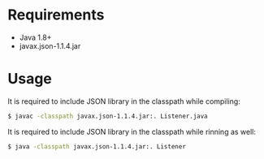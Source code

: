 # Requirements

- Java 1.8+
- javax.json-1.1.4.jar

# Usage

It is required to include JSON library in the classpath while compiling:
```bash
$ javac -classpath javax.json-1.1.4.jar:. Listener.java
```

It is required to include JSON library in the classpath while rinning as well:
```bash
$ java -classpath javax.json-1.1.4.jar:. Listener
```